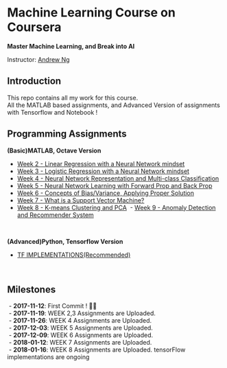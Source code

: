 # Machine Learning Course on Coursera

**Master Machine Learning, and Break into AI**

Instructor: [Andrew Ng](http://www.andrewng.org/)

## Introduction

This repo contains all my work for this course. </br>
All the MATLAB based assignments, and Advanced Version of assignments with Tensorflow and Notebook ! </br>

## Programming Assignments

**(Basic)MATLAB, Octave Version**

  - [Week 2 - Linear Regression with a Neural Network mindset](https://github.com/gicheonkang/deep-learning-coursera/tree/master/week2)
  - [Week 3 - Logistic Regression with a Neural Network mindset](https://github.com/gicheonkang/deep-learning-coursera/tree/master/week3) </br>
  - [Week 4 - Neural Network Representation and Multi-class Classification](https://github.com/gicheonkang/machine-learning-coursera/tree/master/week4)
  - [Week 5 - Neural Network Learning with Forward Prop and Back Prop](https://github.com/gicheonkang/machine-learning-coursera/tree/master/week5) </br>
  - [Week 6 - Concepts of Bias/Variance, Applying Proper Solution](https://github.com/gicheonkang/machine-learning-coursera/tree/master/week6) </br>
  - [Week 7 - What is a Support Vector Machine?](https://github.com/gicheonkang/machine-learning-coursera/tree/master/week7)
  - [Week 8 - K-means Clustering and PCA](https://github.com/gicheonkang/machine-learning-coursera/tree/master/week8)
  - [Week 9 - Anomaly Detection and Recommender System](https://github.com/gicheonkang/machine-learning-coursera/tree/master/week9)

 </br>

**(Advanced)Python, Tensorflow Version**
  
  - [TF IMPLEMENTATIONS(Recommended)](https://github.com/gicheonkang/machine-learning-coursera/tree/master/tf_implementation)
  

 </br>

## Milestones

  - **2017-11-12**: First Commit ! ✌🏻 </br>
  - **2017-11-19**: WEEK 2,3 Assignments are Uploaded.</br>
  - **2017-11-26**: WEEK 4 Assignments are Uploaded.</br>
  - **2017-12-03**: WEEK 5 Assignments are Uploaded.</br>
  - **2017-12-09**: WEEK 6 Assignments are Uploaded.</br>
  - **2018-01-12**: WEEK 7 Assignments are Uploaded.</br>
  - **2018-01-16**: WEEK 8 Assignments are Uploaded. tensorFlow implementations are ongoing</br>


